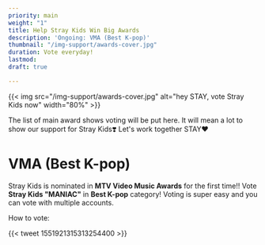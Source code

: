 ```yaml
---
priority: main
weight: "1"
title: Help Stray Kids Win Big Awards
description: 'Ongoing: VMA (Best K-pop)'
thumbnail: "/img-support/awards-cover.jpg"
duration: Vote everyday!
lastmod: 
draft: true

---
```

{{< img src="/img-support/awards-cover.jpg" alt="hey STAY, vote Stray Kids now" width="80%" >}}

The list of main award shows voting will be put here. It will mean a lot to show our support for Stray Kids❣️ Let's work together STAY❤️

# VMA (Best K-pop)

Stray Kids is nominated in **MTV Video Music Awards** for the first time!! Vote **Stray Kids "MANIAC"** in **Best K-pop** category! Voting is super easy and you can vote with multiple accounts.

How to vote:

{{< tweet 1551921315313254400 >}}